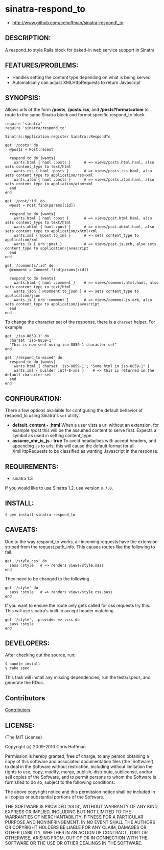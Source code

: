 # sinatra-respond\_to

* http://www.github.com/cehoffman/sinatra-respond\_to

## DESCRIPTION:

A respond\_to style Rails block for baked-in web service support in Sinatra

## FEATURES/PROBLEMS:

* Handles setting the content type depending on what is being served
* Automatically can adjust XMLHttpRequests to return Javascript

## SYNOPSIS:

Allows urls of the form **/posts**, **/posts.rss**, and **/posts?format=atom** to route to the same Sinatra block and format specific respond\_to block.

    require 'sinatra'
    require 'sinatra/respond_to'
    
    Sinatra::Application.register Sinatra::RespondTo

    get '/posts' do
      @posts = Post.recent

      respond_to do |wants|
        wants.html { haml :posts }      # => views/posts.html.haml, also sets content_type to text/html
        wants.rss { haml :posts }       # => views/posts.rss.haml, also sets content_type to application/rss+xml
        wants.atom { haml :posts }      # => views/posts.atom.haml, also sets content_type to appliation/atom+xml
      end
    end

    get '/post/:id' do
      @post = Post.find(params[:id])

      respond_to do |wants|
        wants.html { haml :post }       # => views/post.html.haml, also sets content_type to text/html
        wants.xhtml { haml :post }      # => views/post.xhtml.haml, also sets content_type to application/xhtml+xml
        wants.xml { @post.to_xml }      # => sets content_type to application/xml
        wants.js { erb :post }          # => views/post.js.erb, also sets content_type to application/javascript
      end
    end

    get '/comments/:id' do
      @comment = Comment.find(params[:id])

      respond_to do |wants|
        wants.html { haml :comment }    # => views/comment.html.haml, also sets content_type to text/html
        wants.json { @comment.to_json } # => sets content_type to application/json
        wants.js { erb :comment }       # => views/comment.js.erb, also sets content_type to application/javascript
      end
    end

To change the character set of the response, there is a `charset` helper.  For example

    get '/iso-8859-1' do
      charset 'iso-8859-1'
      "This is now sent using iso-8859-1 character set"
    end

    get '/respond_to-mixed' do
      respond_to do |wants|
        wants.html { charset 'iso-8859-1'; "Some html in iso-8859-1" }
        wants.xml { builder :utf-8-xml }    # => this is returned in the default character set
      end
    end

## CONFIGURATION:

There a few options available for configuring the default behavior of respond\_to using Sinatra's `set` utility.

* **default\_content - :html**
      When a user vists a url without an extension, for example /post this will be
      the assumed content to serve first.  Expects a symbol as used in setting content_type.
* **assume\_xhr\_is\_js - true**
      To avoid headaches with accept headers, and appending .js to urls, this will
      cause the default format for all XmlHttpRequests to be classified as wanting Javascript
      in the response.

## REQUIREMENTS:

* sinatra 1.3

If you would like to use Sinatra 1.2, use version `0.7.0`.

## INSTALL:

    $ gem install sinatra-respond_to

## CAVEATS:
Due to the way respond\_to works, all incoming requests have the extension striped from the request.path\_info. This causes routes like the following to fail.

    get '/style.css' do
      sass :style   # => renders views/style.sass
    end

They need to be changed to the following.

    get '/style' do
      sass :style   # => renders views/style.css.sass
    end

If you want to ensure the route only gets called for css requests try this.  This will use sinatra's built in accept header matching.

    get '/style', :provides => :css do
      sass :style
    end

## DEVELOPERS:

After checking out the source, run:

    $ bundle install
    $ rake spec

This task will install any missing dependencies, run the tests/specs, and generate the RDoc.

## Contributors

[Contributors](https://github.com/cehoffman/sinatra-respond_to/contributors)

## LICENSE:

(The MIT License)

Copyright (c) 2009-2010 Chris Hoffman

Permission is hereby granted, free of charge, to any person obtaining
a copy of this software and associated documentation files (the
'Software'), to deal in the Software without restriction, including
without limitation the rights to use, copy, modify, merge, publish,
distribute, sublicense, and/or sell copies of the Software, and to
permit persons to whom the Software is furnished to do so, subject to
the following conditions:

The above copyright notice and this permission notice shall be
included in all copies or substantial portions of the Software.

THE SOFTWARE IS PROVIDED 'AS IS', WITHOUT WARRANTY OF ANY KIND,
EXPRESS OR IMPLIED, INCLUDING BUT NOT LIMITED TO THE WARRANTIES OF
MERCHANTABILITY, FITNESS FOR A PARTICULAR PURPOSE AND NONINFRINGEMENT.
IN NO EVENT SHALL THE AUTHORS OR COPYRIGHT HOLDERS BE LIABLE FOR ANY
CLAIM, DAMAGES OR OTHER LIABILITY, WHETHER IN AN ACTION OF CONTRACT,
TORT OR OTHERWISE, ARISING FROM, OUT OF OR IN CONNECTION WITH THE
SOFTWARE OR THE USE OR OTHER DEALINGS IN THE SOFTWARE.
